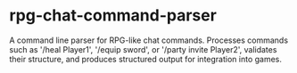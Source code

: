 # rpg-chat-command-parser
A command line parser for RPG-like chat commands. Processes commands such as '/heal Player1', '/equip sword', or '/party invite Player2', validates their structure, and produces structured output for integration into games.
